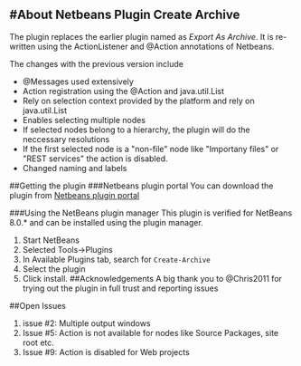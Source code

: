 #About Netbeans Plugin Create Archive
-------------------------------------

The plugin replaces the earlier plugin named as *Export As Archive*. It is re-written using the ActionListener and @Action annotations of Netbeans. 

The changes with the previous version include
* @Messages used extensively
* Action registration using the @Action and java.util.List<DataObject>
* Rely on selection context provided by the platform and rely on java.util.List<DataObject>
* Enables selecting multiple nodes
* If selected nodes belong to a hierarchy, the plugin will do the neccessary resolutions
* If the first selected node is a "non-file" node like "Importany files" or "REST services" the action is disabled.
* Changed naming and labels

##Getting the plugin
###Netbeans plugin portal
You can download the plugin from [Netbeans plugin portal](http://plugins.netbeans.org/plugin/58976/?show=true)

###Using the NetBeans plugin manager
This plugin is verified for NetBeans 8.0.* and can be installed using the plugin manager.

1. Start NetBeans
2. Selected Tools->Plugins
3. In Available Plugins tab, search for ```Create-Archive```
4. Select the plugin
5. Click install. 
##Acknowledgements
A big thank you to @Chris2011 for trying out the plugin in full trust and reporting issues

##Open Issues
1. issue #2: Multiple output windows 
2. Issue #5: Action is not available for nodes like Source Packages, site root etc.
3. Issue #9: Action is disabled for Web projects
